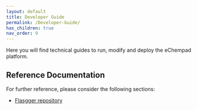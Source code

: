 ```yaml
---
layout: default
title: Developer Guide
permalink: /Developer-Guide/
has_children: true
nav_order: 9
---
```


Here you will find technical guides to run, modify and deploy the eChempad platform.

## Reference Documentation
For further reference, please consider the following sections:

* [Flasgger repository](https://github.com/flasgger/flasgger)

